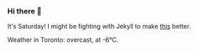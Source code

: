 ### Hi there :wave:

It's Saturday! I might be fighting with Jekyll to make [this](https://swissclubto.github.io) better.

Weather in Toronto: overcast, at -6°C.

